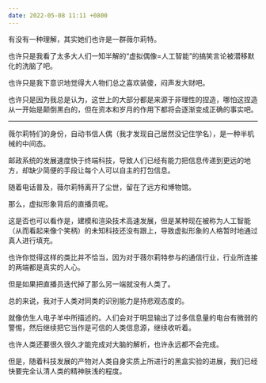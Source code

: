 ```yaml
---
date: 2022-05-08 11:11 +0800
---
```

<!-- more -->

有没有一种理解，其实她们也许是一群薇尔莉特。

也许只是我看了太多大人们一知半解的“虚拟偶像=人工智能”的搞笑言论被潜移默化的洗脑了吧。

也许只是我下意识地觉得大人物们总之喜欢装傻，闷声发大财吧。

也许只是因为我总是认为，这世上的大部分都是来源于非理性的捏造，哪怕这捏造从一开始是颠倒黑白的，但在资本和岁月的作用下都将会逐渐变成正确的事实吧。

----

薇尔莉特们的身份，自动书信人偶（我才发现自己居然没记住学名），是一种半机械的中间态。

邮政系统的发展速度快于终端科技，导致人们已经有能力把信息传递到更远的地方，却缺少简便的手段让每个人可以自主的打包信息。

随着电话普及，薇尔莉特离开了尘世，留在了远方和博物馆。

那么，虚拟形象背后的直播员呢。

这是否也可以看作是，建模和渲染技术高速发展，但是某种现在被称为人工智能（从而看起来像个笑柄）的未知科技还没有跟上，导致虚拟形象的人格暂时地通过真人进行填充。

也许你觉得这样的类比并不恰当，因为对于薇尔莉特参与的通信行业，行业所连接的两端都是真实的人心。

但是如果把直播员迭代掉了那么另一端就没有人类了。

总的来说，我对于人类对同类的识别能力是持悲观态度的。

就像仿生人电子羊中所描述的。人们会对于明显输出了过多信息量的电台有微弱的警惕，然后继续把它当作是可信的人类信息源，继续收听着。

也许人类还要很久很久才能完成对大脑的解析，也许永远都不会完成。

但是，随着科技发展的产物对人类自身实质上所进行的黑盒实验的进展，我们已经快要完全认清人类的精神肤浅的程度。